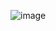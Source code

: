![image](https://github.com/shrutisusan26/microservices-architecture/assets/56785938/63b5629d-2dd1-4179-bec0-8aadefbeaa22)
